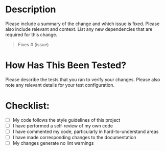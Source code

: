 # Description

Please include a summary of the change and which issue is fixed. Please also include relevant and context. List any new dependencies that are required for this change.

> Fixes # (issue)

# How Has This Been Tested?

Please describe the tests that you ran to verify your changes. Please also note any relevant details for your test configuration.

# Checklist:

- [ ] My code follows the style guidelines of this project
- [ ] I have performed a self-review of my own code
- [ ] I have commented my code, particularly in hard-to-understand areas
- [ ] I have made corresponding changes to the documentation
- [ ] My changes generate no lint warnings